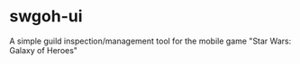 # swgoh-ui
A simple guild inspection/management tool for the mobile game "Star Wars: Galaxy of Heroes"
